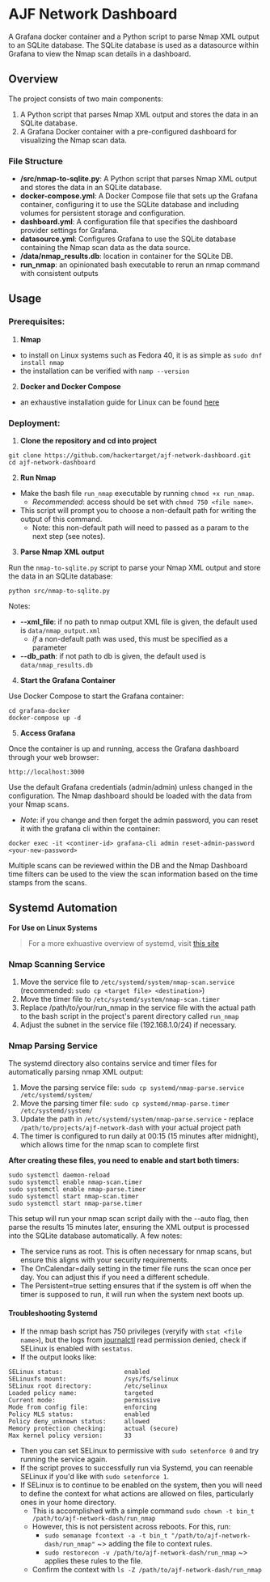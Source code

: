 # AJF Network Dashboard

A Grafana docker container and a Python script to parse Nmap XML output to an SQLite database. The SQLite database is used as a datasource within Grafana to view the Nmap scan details in a dashboard.


## Overview

The project consists of two main components:

1. A Python script that parses Nmap XML output and stores the data in an SQLite database.
2. A Grafana Docker container with a pre-configured dashboard for visualizing the Nmap scan data.

### File Structure

- **/src/nmap-to-sqlite.py**: A Python script that parses Nmap XML output and stores the data in an SQLite database.
- **docker-compose.yml**: A Docker Compose file that sets up the Grafana container, configuring it to use the SQLite database and including volumes for persistent storage and configuration.
- **dashboard.yml**: A configuration file that specifies the dashboard provider settings for Grafana.
- **datasource.yml**: Configures Grafana to use the SQLite database containing the Nmap scan data as the data source.
- **/data/nmap_results.db**: location in container for the SQLite DB.
- **run_nmap**: an opinionated bash executable to rerun an nmap command with consistent outputs


## Usage

### Prerequisites:

1. **Nmap**
  - to install on Linux systems such as Fedora 40, it is as simple as `sudo dnf install nmap`
  - the installation can be verified with `namp --version`
2. **Docker and Docker Compose**
  - an exhaustive installation guide for Linux can be found [here](https://docs.docker.com/engine/install/fedora/)


### Deployment:

1. **Clone the repository and cd into project**

```
git clone https://github.com/hackertarget/ajf-network-dashboard.git
cd ajf-network-dashboard
```

2. **Run Nmap**
- Make the bash file `run_nmap` executable by running `chmod +x run_nmap`.
  - _Recommended_: access should be set with `chmod 750 <file name>`.
- This script will prompt you to choose a non-default path for writing the output of this command.
  - Note: this non-default path will need to passed as a param to the next step (see notes).

3. **Parse Nmap XML output**

Run the `nmap-to-sqlite.py` script to parse your Nmap XML output and store the data in an SQLite database:

```
python src/nmap-to-sqlite.py
```
Notes:
- **--xml_file**: if no path to nmap output XML file is given, the default used is `data/nmap_output.xml`
  - _if_ a non-default path was used, this must be specified as a parameter
- **--db_path**: if not path to db is given, the default used is `data/nmap_results.db`

4. **Start the Grafana Container**

Use Docker Compose to start the Grafana container:

```
cd grafana-docker
docker-compose up -d
```

5. **Access Grafana**

Once the container is up and running, access the Grafana dashboard through your web browser:

```
http://localhost:3000
```

Use the default Grafana credentials (admin/admin) unless changed in the configuration. The Nmap dashboard should be loaded with the data from your Nmap scans.
- *Note*: if you change and then forget the admin password, you can reset it with the grafana cli within the container:
```
docker exec -it <continer-id> grafana-cli admin reset-admin-password <your-new-password>
```

Multiple scans can be reviewed within the DB and the Nmap Dashboard time filters can be used to the view the scan information based on the time stamps from the scans.

## Systemd Automation
**For Use on Linux Systems**
> For a more exhuastive overview of systemd, visit [this site](https://systemd.io/)

### Nmap Scanning Service
1. Move the service file to `/etc/systemd/system/nmap-scan.service` (recommended: `sudo cp <target file> <destination>`)
2. Move the timer file to `/etc/systemd/system/nmap-scan.timer`
3. Replace /path/to/your/run_nmap in the service file with the actual path to the bash script in the project's parent directory called `run_nmap`
4. Adjust the subnet in the service file (192.168.1.0/24) if necessary.

### Nmap Parsing Service
The systemd directory also contains service and timer files for automatically parsing nmap XML output:

1. Move the parsing service file: `sudo cp systemd/nmap-parse.service /etc/systemd/system/`
2. Move the parsing timer file: `sudo cp systemd/nmap-parse.timer /etc/systemd/system/`
3. Update the path in `/etc/systemd/system/nmap-parse.service` - replace `/path/to/projects/ajf-network-dash` with your actual project path
4. The timer is configured to run daily at 00:15 (15 minutes after midnight), which allows time for the nmap scan to complete first

**After creating these files, you need to enable and start both timers:**
```
sudo systemctl daemon-reload
sudo systemctl enable nmap-scan.timer
sudo systemctl enable nmap-parse.timer
sudo systemctl start nmap-scan.timer
sudo systemctl start nmap-parse.timer
```

This setup will run your nmap scan script daily with the --auto flag, then parse the results 15 minutes later, ensuring the XML output is processed into the SQLite database automatically.
A few notes:

- The service runs as root. This is often necessary for nmap scans, but ensure this aligns with your security requirements.
- The OnCalendar=daily setting in the timer file runs the scan once per day. You can adjust this if you need a different schedule.
- The Persistent=true setting ensures that if the system is off when the timer is supposed to run, it will run when the system next boots up.

#### Troubleshooting Systemd
- If the nmap bash script has 750 privileges (veryify with `stat <file name>`), but the logs from [journalctl](https://man7.org/linux/man-pages/man1/journalctl.1.html) read permission denied, check if SELinux is enabled with `sestatus`.
- If the output looks like:
```
SELinux status:                 enabled
SELinuxfs mount:                /sys/fs/selinux
SELinux root directory:         /etc/selinux
Loaded policy name:             targeted
Current mode:                   permissive
Mode from config file:          enforcing
Policy MLS status:              enabled
Policy deny_unknown status:     allowed
Memory protection checking:     actual (secure)
Max kernel policy version:      33
```
- Then you can set SELinux to permissive with `sudo setenforce 0` and try running the service again.
- If the script proves to successfully run via Systemd, you can reenable SELinux if you'd like with `sudo setenforce 1`.
- If SELinux is to continue to be enabled on the system, then you will need to define the context for what actions are allowed on files, particularly ones in your home directory.
  - This is accomplished with a simple command `sudo chown -t bin_t /path/to/ajf-network-dash/run_nmap`
  - However, this is not persistent across reboots. For this, run:
    - `sudo semanage fcontext -a -t bin_t "/path/to/ajf-network-dash/run_nmap"` ~> adding the file to context rules.
    - `sudo restorecon -v /path/to/ajf-network-dash/run_nmap` ~> applies these rules to the file.
  - Confirm the context with `ls -Z /path/to/ajf-network-dash/run_nmap`
